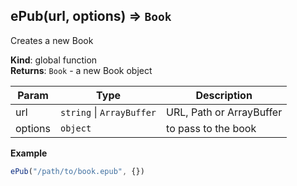 <a name="ePub"></a>

## ePub(url, options) ⇒ <code>Book</code>
Creates a new Book

**Kind**: global function  
**Returns**: <code>Book</code> - a new Book object  

| Param | Type | Description |
| --- | --- | --- |
| url | <code>string</code> \| <code>ArrayBuffer</code> | URL, Path or ArrayBuffer |
| options | <code>object</code> | to pass to the book |

**Example**  
```js
ePub("/path/to/book.epub", {})
```
